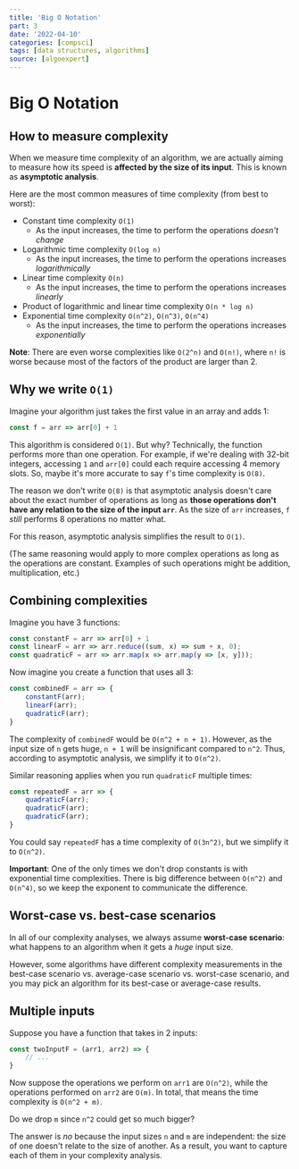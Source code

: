 ```yaml
---
title: 'Big O Notation'
part: 3
date: '2022-04-10'
categories: [compsci]
tags: [data structures, algorithms]
source: [algoexpert]
---
```


# Big O Notation

## How to measure complexity

When we measure time complexity of an algorithm, we are actually aiming to measure how its speed is **affected by the size of its input**. This is known as **asymptotic analysis**.

Here are the most common measures of time complexity (from best to worst):

* Constant time complexity `O(1)`
  * As the input increases, the time to perform the operations *doesn't change*
* Logarithmic time complexity `O(log n)`
  * As the input increases, the time to perform the operations increases *logarithmically*
* Linear time complexity `O(n)`
  * As the input increases, the time to perform the operations increases *linearly*
* Product of logarithmic and linear time complexity `O(n * log n)`
* Exponential time complexity `O(n^2)`, `O(n^3)`, `O(n^4)`
  * As the input increases, the time to perform the operations increases *exponentially*

**Note**: There are even worse complexities like `O(2^n)` and `O(n!)`, where `n!` is worse because most of the factors of the product are larger than 2.

## Why we write `O(1)`

Imagine your algorithm just takes the first value in an array and adds 1:

```js
const f = arr => arr[0] + 1
```

This algorithm is considered `O(1)`. But why? Technically, the function performs more than one operation. For example, if we're dealing with 32-bit integers, accessing `1` and `arr[0]` could each require accessing 4 memory slots. So, maybe it's more accurate to say `f`'s time complexity is `O(8)`.

The reason we don't write `O(8)` is that asymptotic analysis doesn't care about the exact number of operations as long as **those operations don't have any relation to the size of the input `arr`**. As the size of `arr` increases, `f` *still* performs 8 operations no matter what.

For this reason, asymptotic analysis simplifies the result to `O(1)`.

(The same reasoning would apply to more complex operations as long as the operations are constant. Examples of such operations might be addition, multiplication, etc.)

## Combining complexities

Imagine you have 3 functions:

```js
const constantF = arr => arr[0] + 1
const linearF = arr => arr.reduce((sum, x) => sum + x, 0);
const quadraticF = arr => arr.map(x => arr.map(y => [x, y]));
```

Now imagine you create a function that uses all 3:

```js
const combinedF = arr => {
    constantF(arr);
    linearF(arr);
    quadraticF(arr);
}
```

The complexity of `combinedF` would be `O(n^2 + n + 1)`. However, as the input size of `n` gets huge, `n + 1` will be insignificant compared to `n^2`. Thus, according to asymptotic analysis, we simplify it to `O(n^2)`.

Similar reasoning applies when you run `quadraticF` multiple times:

```js
const repeatedF = arr => {
    quadraticF(arr);
    quadraticF(arr);
    quadraticF(arr);
}
```

You could say `repeatedF` has a time complexity of `O(3n^2)`, but we simplify it to `O(n^2)`.

**Important**: One of the only times we don't drop constants is with exponential time complexities. There is big difference between `O(n^2)` and `O(n^4)`, so we keep the exponent to communicate the difference.

## Worst-case vs. best-case scenarios

In all of our complexity analyses, we always assume **worst-case scenario**: what happens to an algorithm when it gets a *huge* input size.

However, some algorithms have different complexity measurements in the best-case scenario vs. average-case scenario vs. worst-case scenario, and you may pick an algorithm for its best-case or average-case results.

## Multiple inputs

Suppose you have a function that takes in 2 inputs:

```js
const twoInputF = (arr1, arr2) => {
    // ...
}
```

Now suppose the operations we perform on `arr1` are `O(n^2)`, while the operations performed on `arr2` are `O(m)`. In total, that means the time complexity is `O(n^2 + m)`.

Do we drop `m` since `n^2` could get so much bigger?

The answer is *no* because the input sizes `n` and `m` are independent: the size of one doesn't relate to the size of another. As a result, you want to capture each of them in your complexity analysis.

